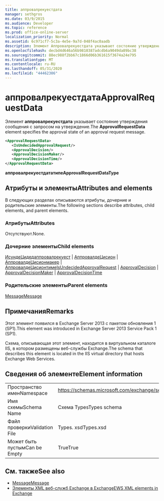 ```yaml
---
title: аппровалрекуестдата
manager: sethgros
ms.date: 03/9/2015
ms.audience: Developer
ms.topic: reference
ms.prod: office-online-server
localization_priority: Normal
ms.assetid: 6c971cf7-5c3a-4e5e-9a7d-048f4ac0aadb
description: Элемент Аппровалрекуестдата указывает состояние утверждения сообщения с запросом на утверждение.
ms.openlocfilehash: decbd4d646a56b9810387adcdb6a9049da89bc38
ms.sourcegitcommit: 88ec988f2bb67c1866d06b361615f3674a24e795
ms.translationtype: MT
ms.contentlocale: ru-RU
ms.lasthandoff: 05/31/2020
ms.locfileid: "44462306"
---
```

# <a name="approvalrequestdata"></a><span data-ttu-id="dc8c0-103">аппровалрекуестдата</span><span class="sxs-lookup"><span data-stu-id="dc8c0-103">ApprovalRequestData</span></span>

<span data-ttu-id="dc8c0-104">Элемент **аппровалрекуестдата** указывает состояние утверждения сообщения с запросом на утверждение.</span><span class="sxs-lookup"><span data-stu-id="dc8c0-104">The **ApprovalRequestData** element specifies the approval state of an approval request message.</span></span> 
  
```xml
<ApprovalRequestData>
   <IsUndecidedApprovalRequest/>
   <ApprovalDecision/>
   <ApprovalDecisionMaker/>
   <ApprovalDecisionTime/>
</ApprovalRequestData>
```

 <span data-ttu-id="dc8c0-105">**аппровалрекуестдататипе**</span><span class="sxs-lookup"><span data-stu-id="dc8c0-105">**ApprovalRequestDataType**</span></span>
## <a name="attributes-and-elements"></a><span data-ttu-id="dc8c0-106">Атрибуты и элементы</span><span class="sxs-lookup"><span data-stu-id="dc8c0-106">Attributes and elements</span></span>

<span data-ttu-id="dc8c0-107">В следующих разделах описываются атрибуты, дочерние и родительские элементы.</span><span class="sxs-lookup"><span data-stu-id="dc8c0-107">The following sections describe attributes, child elements, and parent elements.</span></span>
  
### <a name="attributes"></a><span data-ttu-id="dc8c0-108">Атрибуты</span><span class="sxs-lookup"><span data-stu-id="dc8c0-108">Attributes</span></span>

<span data-ttu-id="dc8c0-109">Отсутствуют.</span><span class="sxs-lookup"><span data-stu-id="dc8c0-109">None.</span></span>
  
### <a name="child-elements"></a><span data-ttu-id="dc8c0-110">Дочерние элементы</span><span class="sxs-lookup"><span data-stu-id="dc8c0-110">Child elements</span></span>

<span data-ttu-id="dc8c0-111">[ИсундеЦидедаппровалрекуест](isundecidedapprovalrequest.md)  |  [АппровалдеЦисион](approvaldecision.md)  |  [АппровалдеЦисионмакер](approvaldecisionmaker.md)  |  [АппровалдеЦисионтиме](approvaldecisiontime.md)</span><span class="sxs-lookup"><span data-stu-id="dc8c0-111">[IsUndecidedApprovalRequest](isundecidedapprovalrequest.md) | [ApprovalDecision](approvaldecision.md) | [ApprovalDecisionMaker](approvaldecisionmaker.md) | [ApprovalDecisionTime](approvaldecisiontime.md)</span></span>
  
### <a name="parent-elements"></a><span data-ttu-id="dc8c0-112">Родительские элементы</span><span class="sxs-lookup"><span data-stu-id="dc8c0-112">Parent elements</span></span>

[<span data-ttu-id="dc8c0-113">Message</span><span class="sxs-lookup"><span data-stu-id="dc8c0-113">Message</span></span>](message-ex15websvcsotherref.md)
  
## <a name="remarks"></a><span data-ttu-id="dc8c0-114">Примечания</span><span class="sxs-lookup"><span data-stu-id="dc8c0-114">Remarks</span></span>

<span data-ttu-id="dc8c0-115">Этот элемент появился в Exchange Server 2013 с пакетом обновления 1 (SP1).</span><span class="sxs-lookup"><span data-stu-id="dc8c0-115">This element was introduced in Exchange Server 2013 Service Pack 1 (SP1).</span></span>
  
<span data-ttu-id="dc8c0-116">Схема, описывающая этот элемент, находится в виртуальном каталоге IIS, в котором размещены веб-службы Exchange.</span><span class="sxs-lookup"><span data-stu-id="dc8c0-116">The schema that describes this element is located in the IIS virtual directory that hosts Exchange Web Services.</span></span>
  
## <a name="element-information"></a><span data-ttu-id="dc8c0-117">Сведения об элементе</span><span class="sxs-lookup"><span data-stu-id="dc8c0-117">Element information</span></span>

|||
|:-----|:-----|
|<span data-ttu-id="dc8c0-118">Пространство имен</span><span class="sxs-lookup"><span data-stu-id="dc8c0-118">Namespace</span></span>  <br/> |https://schemas.microsoft.com/exchange/services/2006/types  <br/> |
|<span data-ttu-id="dc8c0-119">Имя схемы</span><span class="sxs-lookup"><span data-stu-id="dc8c0-119">Schema Name</span></span>  <br/> |<span data-ttu-id="dc8c0-120">Схема Types</span><span class="sxs-lookup"><span data-stu-id="dc8c0-120">Types schema</span></span>  <br/> |
|<span data-ttu-id="dc8c0-121">Файл проверки</span><span class="sxs-lookup"><span data-stu-id="dc8c0-121">Validation File</span></span>  <br/> |<span data-ttu-id="dc8c0-122">Types. xsd</span><span class="sxs-lookup"><span data-stu-id="dc8c0-122">Types.xsd</span></span>  <br/> |
|<span data-ttu-id="dc8c0-123">Может быть пустым</span><span class="sxs-lookup"><span data-stu-id="dc8c0-123">Can be Empty</span></span>  <br/> |<span data-ttu-id="dc8c0-124">True</span><span class="sxs-lookup"><span data-stu-id="dc8c0-124">True</span></span>  <br/> |
   
## <a name="see-also"></a><span data-ttu-id="dc8c0-125">См. также</span><span class="sxs-lookup"><span data-stu-id="dc8c0-125">See also</span></span>

- [<span data-ttu-id="dc8c0-126">Message</span><span class="sxs-lookup"><span data-stu-id="dc8c0-126">Message</span></span>](message-ex15websvcsotherref.md)
- [<span data-ttu-id="dc8c0-127">Элементы XML веб-служб Exchange в Exchange</span><span class="sxs-lookup"><span data-stu-id="dc8c0-127">EWS XML elements in Exchange</span></span>](ews-xml-elements-in-exchange.md)

